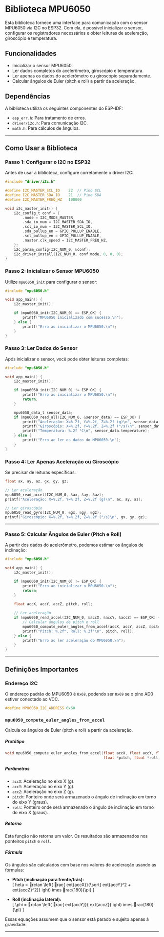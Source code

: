 # Biblioteca MPU6050

Esta biblioteca fornece uma interface para comunicação com o sensor MPU6050 via I2C no ESP32. Com ela, é possível inicializar o sensor, configurar os registradores necessários e obter leituras de aceleração, giroscópio e temperatura.

## Funcionalidades
- Inicializar o sensor MPU6050.
- Ler dados completos do acelerômetro, giroscópio e temperatura.
- Ler apenas os dados do acelerômetro ou giroscópio separadamente.
- Calcular ângulos de Euler (pitch e roll) a partir da aceleração.

## Dependências
A biblioteca utiliza os seguintes componentes do ESP-IDF:
- `esp_err.h`: Para tratamento de erros.
- `driver/i2c.h`: Para comunicação I2C.
- `math.h`: Para cálculos de ângulos.

---

## Como Usar a Biblioteca

### Passo 1: Configurar o I2C no ESP32
Antes de usar a biblioteca, configure corretamente o driver I2C:

```c
#include "driver/i2c.h"

#define I2C_MASTER_SCL_IO    22  // Pino SCL
#define I2C_MASTER_SDA_IO    21  // Pino SDA
#define I2C_MASTER_FREQ_HZ   100000

void i2c_master_init() {
    i2c_config_t conf = {
        .mode = I2C_MODE_MASTER,
        .sda_io_num = I2C_MASTER_SDA_IO,
        .scl_io_num = I2C_MASTER_SCL_IO,
        .sda_pullup_en = GPIO_PULLUP_ENABLE,
        .scl_pullup_en = GPIO_PULLUP_ENABLE,
        .master.clk_speed = I2C_MASTER_FREQ_HZ,
    };
    i2c_param_config(I2C_NUM_0, &conf);
    i2c_driver_install(I2C_NUM_0, conf.mode, 0, 0, 0);
}
```

### Passo 2: Inicializar o Sensor MPU6050
Utilize `mpu6050_init` para configurar o sensor:

```c
#include "mpu6050.h"

void app_main() {
    i2c_master_init();

    if (mpu6050_init(I2C_NUM_0) == ESP_OK) {
        printf("MPU6050 inicializado com sucesso.\n");
    } else {
        printf("Erro ao inicializar o MPU6050.\n");
    }
}
```

### Passo 3: Ler Dados do Sensor
Após inicializar o sensor, você pode obter leituras completas:

```c
#include "mpu6050.h"

void app_main() {
    i2c_master_init();

    if (mpu6050_init(I2C_NUM_0) != ESP_OK) {
        printf("Erro ao inicializar o MPU6050.\n");
        return;
    }

    mpu6050_data_t sensor_data;
    if (mpu6050_read_all(I2C_NUM_0, &sensor_data) == ESP_OK) {
        printf("Aceleração: X=%.2f, Y=%.2f, Z=%.2f (g)\n", sensor_data.accel_x, sensor_data.accel_y, sensor_data.accel_z);
        printf("Giroscópio: X=%.2f, Y=%.2f, Z=%.2f (°/s)\n", sensor_data.gyro_x, sensor_data.gyro_y, sensor_data.gyro_z);
        printf("Temperatura: %.2f °C\n", sensor_data.temperature);
    } else {
        printf("Erro ao ler os dados do MPU6050.\n");
    }
}
```

### Passo 4: Ler Apenas Aceleração ou Giroscópio
Se precisar de leituras específicas:

```c
float ax, ay, az, gx, gy, gz;

// Ler aceleração
mpu6050_read_accel(I2C_NUM_0, &ax, &ay, &az);
printf("Aceleração: X=%.2f, Y=%.2f, Z=%.2f (g)\n", ax, ay, az);

// Ler giroscópio
mpu6050_read_gyro(I2C_NUM_0, &gx, &gy, &gz);
printf("Giroscópio: X=%.2f, Y=%.2f, Z=%.2f (°/s)\n", gx, gy, gz);
```

---

### Passo 5: Calcular Ângulos de Euler (Pitch e Roll)
A partir dos dados do acelerômetro, podemos estimar os ângulos de inclinação:

```c
#include "mpu6050.h"

void app_main() {
    i2c_master_init();

    if (mpu6050_init(I2C_NUM_0) != ESP_OK) {
        printf("Erro ao inicializar o MPU6050.\n");
        return;
    }

    float accX, accY, accZ, pitch, roll;
    
    // Ler aceleração
    if (mpu6050_read_accel(I2C_NUM_0, &accX, &accY, &accZ) == ESP_OK) {
        // Calcular ângulos de pitch e roll
        mpu6050_compute_euler_angles_from_accel(accX, accY, accZ, &pitch, &roll);
        printf("Pitch: %.2f°, Roll: %.2f°\n", pitch, roll);
    } else {
        printf("Erro ao ler aceleração do MPU6050.\n");
    }
}
```

---

## Definições Importantes

### Endereço I2C
O endereço padrão do MPU6050 é `0x68`, podendo ser `0x69` se o pino AD0 estiver conectado ao VCC.

```c
#define MPU6050_I2C_ADDRESS 0x68
```

### `mpu6050_compute_euler_angles_from_accel`
Calcula os ângulos de Euler (pitch e roll) a partir da aceleração.

##### Protótipo
```c
void mpu6050_compute_euler_angles_from_accel(float accX, float accY, float accZ,
                                             float *pitch, float *roll);
```

##### Parâmetros
- `accX`: Aceleração no eixo X (g).
- `accY`: Aceleração no eixo Y (g).
- `accZ`: Aceleração no eixo Z (g).
- `pitch`: Ponteiro onde será armazenado o ângulo de inclinação em torno do eixo Y (graus).
- `roll`: Ponteiro onde será armazenado o ângulo de inclinação em torno do eixo X (graus).

##### Retorno
Esta função não retorna um valor. Os resultados são armazenados nos ponteiros `pitch` e `roll`.

##### Fórmula
Os ângulos são calculados com base nos valores de aceleração usando as fórmulas:

- **Pitch (inclinação para frente/trás):**  
  \[ 	heta = rctan \left( rac{	ext{accX}}{\sqrt{	ext{accY}^2 + 	ext{accZ}^2}} 
ight) 	imes rac{180}{\pi} \]

- **Roll (inclinação lateral):**  
  \[ \phi = rctan \left( rac{	ext{accY}}{	ext{accZ}} 
ight) 	imes rac{180}{\pi} \]

Essas equações assumem que o sensor está parado e sujeito apenas à gravidade.

---

